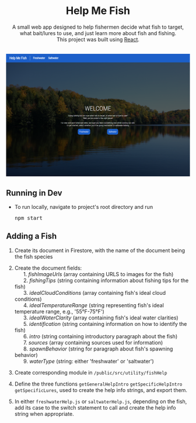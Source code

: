 <div align="center">
  <h1>Help Me Fish</h1>
</div>
<div align="center">
  A small web app designed to help fishermen decide what fish to target, what bait/lures to use, and just learn more about fish and fishing.</br>
  This project was built using <a href="https://reactjs.org/">React</a>.
</div>
</br>

![Alt text](https://raw.githubusercontent.com/hojohn2561/help-me-fish/main/src/images/welcome.PNG "Welcome Screen")

<h2>Running in Dev</h2>
<ul>
  <li>
    <p>To run locally, navigate to project's root directory and run</p>
    <pre>npm start</pre>
  </li>
</ul>

<h2>Adding a Fish</h2>

1. Create its document in Firestore, with the name of the document being the fish species</br>

2. Create the document fields:</br>
&nbsp;&nbsp;&nbsp;&nbsp;&nbsp;&nbsp;1. <i>fishImageUrls</i> (array containing URLS to images for the fish)</br>
&nbsp;&nbsp;&nbsp;&nbsp;&nbsp;&nbsp;2. <i>fishingTips</i> (string containing information about fishing tips for the fish)</br>
&nbsp;&nbsp;&nbsp;&nbsp;&nbsp;&nbsp;3. <i>idealCloudConditions</i> (array containing fish's ideal cloud conditions)</br>
&nbsp;&nbsp;&nbsp;&nbsp;&nbsp;&nbsp;4. <i>idealTemperatureRange</i> (string representing fish's ideal temperature range, e.g., '55°F-75°F')</br>
&nbsp;&nbsp;&nbsp;&nbsp;&nbsp;&nbsp;3. <i>idealWaterClarity</i> (array containing fish's ideal water clarities)</br>
&nbsp;&nbsp;&nbsp;&nbsp;&nbsp;&nbsp;5. <i>identification</i> (string containing information on how to identify the fish)</br>
&nbsp;&nbsp;&nbsp;&nbsp;&nbsp;&nbsp;6. <i>intro</i> (string containing introductory paragraph about the fish)</br>
&nbsp;&nbsp;&nbsp;&nbsp;&nbsp;&nbsp;7. <i>sources</i> (array containing sources used for information)</br>
&nbsp;&nbsp;&nbsp;&nbsp;&nbsp;&nbsp;8. <i>spawnBehavior</i> (string for paragraph about fish's spawning behavior)</br>
&nbsp;&nbsp;&nbsp;&nbsp;&nbsp;&nbsp;9. <i>waterType</i> (string: either 'freshwater' or 'saltwater')</br>

3. Create corresponding module in `/public/src/utility/fishHelp`

4. Define the three functions `getGeneralHelpIntro` `getSpecificHelpIntro` `getSpecificLures`, used to create the help info strings, and export them.

5. In either `freshwaterHelp.js` or `saltwaterHelp.js`, depending on the fish, add its case to the switch statement to call and create the help info string when appropriate.
 
